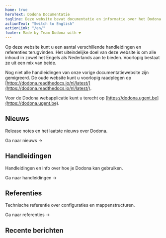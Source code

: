 ```yaml
---
home: true
heroText: Dodona Documentatie
tagline: Deze website bevat documentatie en informatie over het Dodona project.
actionText: "Switch to English"
actionLink: "/en/"
footer: Made by Team Dodona with ❤️
---
```


Op deze website kunt u een aantal verschillende handleidingen en referenties terugvinden. Het uiteindelijke doel van deze website is om alle inhoud in zowel het Engels als Nederlands aan te bieden. Voorlopig bestaat ze uit een mix van beide.

Nog niet alle handleidingen van onze vorige documentatiewebsite zijn gemigreerd. De oude website kunt u voorlopig raadplegen op [https://dodona.readthedocs.io/nl/latest/](https://dodona.readthedocs.io/nl/latest/).

Voor de Dodona webapplicatie kunt u terecht op [https://dodona.ugent.be](https://dodona.ugent.be).

<div class="features">
  <div class="feature">
    <h2>Nieuws</h2>
    <p>Release notes en het laatste nieuws over Dodona.</p>
    <p><router-link to="/nl/news/">Ga naar nieuws →</router-link></p>
  </div>
  <div class="feature">
    <h2>Handleidingen</h2>
    <p>Handleidingen en info over hoe je Dodona kan gebruiken.</p>
    <p><router-link to="/nl/guides/">Ga naar handleidingen →</router-link></p>
  </div>
  <div class="feature">
    <h2>Referenties</h2>
    <p>Technische referentie over configuraties en mappenstructuren.</p>
    <p><router-link to="/nl/references/">Ga naar referenties →</router-link></p>
  </div>
</div>

## Recente berichten
<NewsIndex category="current" lang="nl" limit="5" />